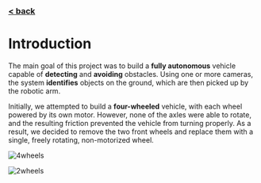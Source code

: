 ### [< back](../Home.md)

# **Introduction**

The main goal of this project was to build a **fully autonomous** vehicle capable of **detecting** and **avoiding** obstacles. Using one or more cameras, the system **identifies** objects on the ground, which are then picked up by the robotic arm.

Initially, we attempted to build a **four-wheeled** vehicle, with each wheel powered by its own motor. However, none of the axles were able to rotate, and the resulting friction prevented the vehicle from turning properly. As a result, we decided to remove the two front wheels and replace them with a single, freely rotating, non-motorized wheel.

![4wheels](img/4wheels.jpg)

![2wheels](img/2wheels.jpg)